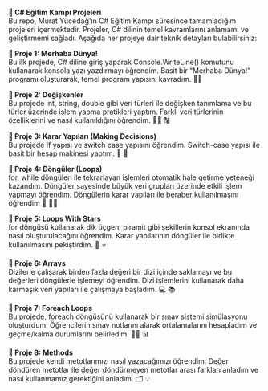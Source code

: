 **🚀 C# Eğitim Kampı Projeleri**  
Bu repo, Murat Yücedağ'ın C# Eğitim Kampı süresince tamamladığım projeleri içermektedir. Projeler, C# dilinin temel kavramlarını anlamamı ve geliştirmemi sağladı. Aşağıda her projeye dair teknik detayları bulabilirsiniz:

**:diamond_shape_with_a_dot_inside: Proje 1: Merhaba Dünya!**  
Bu ilk projede, C# diline giriş yaparak Console.WriteLine() komutunu kullanarak konsola yazı yazdırmayı öğrendim. Basit bir “Merhaba Dünya!” programı oluşturarak, temel program yapısını kavradım. :technologist:

**:diamond_shape_with_a_dot_inside: Proje 2: Değişkenler**  
Bu projede int, string, double gibi veri türleri ile değişken tanımlama ve bu türler üzerinde işlem yapma pratikleri yaptım. Farklı veri türlerinin özelliklerini ve nasıl kullanıldığını öğrendim. :man_technologist: 	:capital_abcd:

**:diamond_shape_with_a_dot_inside: Proje 3: Karar Yapıları (Making Decisions)**  
Bu projede If yapısı ve switch case yapısını öğrendim. Switch-case yapısı ile basit bir hesap makinesi yaptım. :abacus: :1234:  

**:diamond_shape_with_a_dot_inside: Proje 4: Döngüler (Loops)**   
for, while  döngüleri ile tekrarlayan işlemleri otomatik hale getirme yeteneği kazandım. Döngüler sayesinde büyük veri grupları üzerinde etkili işlem yapmayı öğrendim. Döngülerin karar yapıları ile beraber kullanılmasını öğrendim :repeat: :man_technologist:  

**:diamond_shape_with_a_dot_inside: Proje 5: Loops With Stars**  
for döngüsü kullanarak dik üçgen, piramit gibi şekillerin konsol ekranında nasıl oluşturulacağını öğrendim. Karar yapılarının döngüler ile birlikte kullanılmasını pekiştirdim. :dizzy: :star:  

**:diamond_shape_with_a_dot_inside: Proje 6: Arrays**  
Dizilerle çalışarak birden fazla değeri bir dizi içinde saklamayı ve bu değerleri döngülerle işlemeyi öğrendim. Dizi işlemlerini kullanarak daha karmaşık veri yapıları ile çalışmaya başladım. :computer: :books: 

**:diamond_shape_with_a_dot_inside: Proje 7: Foreach Loops**  
Bu projede, foreach döngüsünü kullanarak bir sınav sistemi simülasyonu oluşturdum. Öğrencilerin sınav notlarını alarak ortalamalarını hesapladım ve geçme/kalma durumlarını belirledim. :memo::pencil: :bar_chart:  

**:diamond_shape_with_a_dot_inside: Proje 8: Methods**  
Bu projede kendi metotlarımızı nasıl yazacağımızı öğrendim. Değer döndüren metotlar ile değer döndürmeyen metotlar arası farkları anladım ve nasıl kullanmamız gerektiğini anladım.	:card_index_dividers: :bulb:    
 

